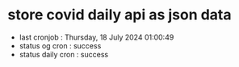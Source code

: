# store covid daily api as json data

- last cronjob : Thursday, 18 July 2024 01:00:49
- status og cron : success
- status daily cron : success
      
      